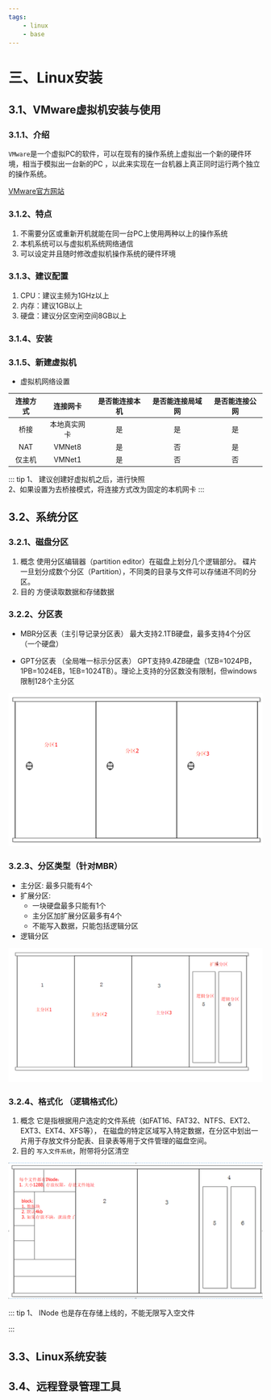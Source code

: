 ```yaml
---
tags: 
    - linux
    - base
---
```


# 三、Linux安装

## 3.1、VMware虚拟机安装与使用
### 3.1.1、介绍
`VMware`是一个虚拟PC的软件，可以在现有的操作系统上虚拟出一个新的硬件环境，相当于模拟出一台新的PC ，以此来实现在一台机器上真正同时运行两个独立的操作系统。

[VMware官方网站](http://www.vmware.com)

### 3.1.2、特点
1. 不需要分区或重新开机就能在同一台PC上使用两种以上的操作系统
2. 本机系统可以与虚拟机系统网络通信
3. 可以设定并且随时修改虚拟机操作系统的硬件环境

### 3.1.3、建议配置
1. CPU：建议主频为1GHz以上
2. 内存：建议1GB以上
3. 硬盘：建议分区空闲空间8GB以上

### 3.1.4、安装

### 3.1.5、新建虚拟机

- 虚拟机网络设置

| 连接方式        | 连接网卡     | 是否能连接本机  | 是否能连接局域网 |  是否能连接公网 |
| :-------------: |:-------------:| :-----:| :-----:| :-----:|
| 桥接      | 本地真实网卡 | 是 |  是 |  是 |
| NAT      | VMNet8      |   是 | 否 | 是 |
| 仅主机 | VMNet1     |    是 | 否 | 否 |


::: tip
1、 建议创建好虚拟机之后，进行快照<br/>
2、如果设置为去桥接模式，将连接方式改为固定的本机网卡
:::

## 3.2、系统分区
### 3.2.1、磁盘分区
1. 概念
    使用分区编辑器（partition editor）在磁盘上划分几个逻辑部分。
    碟片一旦划分成数个分区（Partition），不同类的目录与文件可以存储进不同的分区。
2. 目的
    方便读取数据和存储数据

### 3.2.2、分区表
- MBR分区表（主引导记录分区表）
最大支持2.1TB硬盘，最多支持4个分区（一个硬盘）

- GPT分区表 （全局唯一标示分区表）
GPT支持9.4ZB硬盘（1ZB=1024PB，1PB=1024EB，1EB=1024TB）。理论上支持的分区数没有限制，但windows限制128个主分区

![分区表](./static/003_01.png)

### 3.2.3、分区类型（针对MBR）
- 主分区: 最多只能有4个
- 扩展分区:
    - 一块硬盘最多只能有1个
    - 主分区加扩展分区最多有4个
    - 不能写入数据，只能包括逻辑分区
- 逻辑分区

![分区类型](./static/003_02.png)

### 3.2.4、格式化 （逻辑格式化）
1. 概念
    它是指根据用户选定的文件系统（如FAT16、FAT32、NTFS、EXT2、EXT3、EXT4、XFS等），
    在磁盘的特定区域写入特定数据，在分区中划出一片用于存放文件分配表、目录表等用于文件管理的磁盘空间。
2. 目的
    `写入文件系统`，附带将分区清空

![格式化](./static/003_03.png)

::: tip
1、 INode 也是存在存储上线的，不能无限写入空文件

:::


## 3.3、Linux系统安装

## 3.4、远程登录管理工具
